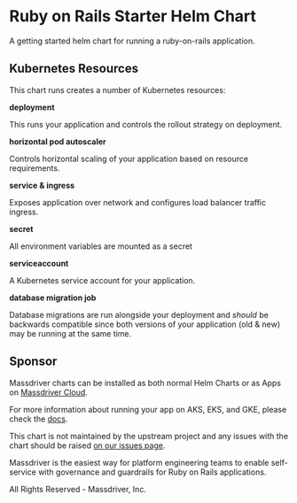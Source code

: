 # Ruby on Rails Starter Helm Chart

A getting started helm chart for running a ruby-on-rails application.

## Kubernetes Resources

This chart runs creates a number of Kubernetes resources:

**deployment**

This runs your application and controls the rollout strategy on deployment.

**horizontal pod autoscaler**

Controls horizontal scaling of your application based on resource requirements.

**service & ingress**

Exposes application over network and configures load balancer traffic ingress.

**secret**

All environment variables are mounted as a secret

**serviceaccount**

A Kubernetes service account for your application.

**database migration job**

Database migrations are run alongside your deployment and _should_ be backwards compatible since both versions of your application (old & new) may be running at the same time.

## Sponsor

Massdriver charts can be installed as both normal Helm Charts or as Apps on [Massdriver Cloud](https://massdriver.cloud).

For more information about running your app on AKS, EKS, and GKE, please check the [docs](https://docs.massdriver.cloud/applications).

This chart is not maintained by the upstream project and any issues with the chart should be raised [on our issues page](https://github.com/massdriver-cloud/helm-charts/issues).

Massdriver is the easiest way for platform engineering teams to enable self-service with governance and guardrails for Ruby on Rails applications.

All Rights Reserved - Massdriver, Inc.
